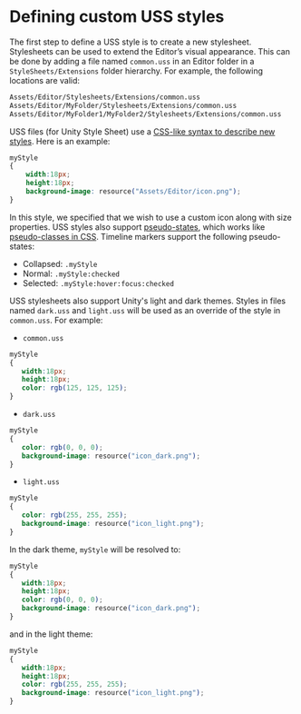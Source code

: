 # Defining custom USS styles

The first step to define a USS style is to create a new stylesheet. Stylesheets can be used to extend the Editor’s
visual appearance.
This can be done by adding a file named `common.uss` in an Editor folder in a `StyleSheets/Extensions` folder hierarchy.
For example, the following locations are valid:

``` txt
Assets/Editor/Stylesheets/Extensions/common.uss
Assets/Editor/MyFolder/Stylesheets/Extensions/common.uss
Assets/Editor/MyFolder1/MyFolder2/Stylesheets/Extensions/common.uss
```

USS files (for Unity Style Sheet) use
a [CSS-like syntax to describe new styles](https://docs.unity3d.com/Manual/UIE-USS.html). Here is an example:

``` css
myStyle
{
    width:18px;
    height:18px;
    background-image: resource("Assets/Editor/icon.png");
}
```

In this style, we specified that we wish to use a custom icon along with size properties. USS styles also
support [pseudo-states](https://docs.unity3d.com/Manual/UIE-USS-Selectors.html), which works
like [pseudo-classes in CSS](https://developer.mozilla.org/en-US/docs/Web/CSS/Pseudo-classes). Timeline markers support
the following pseudo-states:

- Collapsed: `.myStyle`
- Normal: `.myStyle:checked`
- Selected: `.myStyle:hover:focus:checked`

USS stylesheets also support Unity's light and dark themes. Styles in files named `dark.uss` and `light.uss` will be
used as an override of the style in `common.uss`. For example:

- `common.uss`

``` css
myStyle
{
   width:18px;
   height:18px;
   color: rgb(125, 125, 125);
}
```

- `dark.uss`

``` css
myStyle
{
   color: rgb(0, 0, 0);
   background-image: resource("icon_dark.png");
}
```

- `light.uss`

``` css
myStyle
{
   color: rgb(255, 255, 255);
   background-image: resource("icon_light.png");
}
```

In the dark theme, `myStyle` will be resolved to:

``` css
myStyle
{
   width:18px;
   height:18px;
   color: rgb(0, 0, 0);
   background-image: resource("icon_dark.png");
}
```

and in the light theme:

``` css
myStyle
{
   width:18px;
   height:18px;
   color: rgb(255, 255, 255);
   background-image: resource("icon_light.png");
}
```
